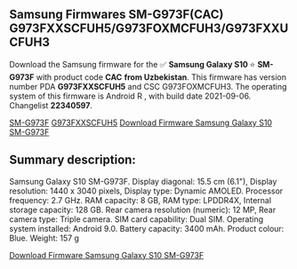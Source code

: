 <h2>Samsung Firmwares SM-G973F(CAC) G973FXXSCFUH5/G973FOXMCFUH3/G973FXXUCFUH3</h2>
Download the Samsung firmware for the ✅ <strong>Samsung Galaxy S10 </strong> ⭐ <strong>SM-G973F</strong> with product code <strong>CAC</strong> <strong> from Uzbekistan</strong>. This firmware has version number PDA <strong>G973FXXSCFUH5</strong> and CSC G973FOXMCFUH3. The operating system of this firmware is Android R , with build date 2021-09-06. Changelist <strong>22340597</strong>.


[SM-G973F](https://samfirm.shop/samsung/model/SM-G973F)
[G973FXXSCFUH5](https://samfirm.shop/samsung/pda/G973FXXSCFUH5)
[Download Firmware Samsung Galaxy S10 SM-G973F](https://samfirm.shop/samsung/firmware/453139)
<h2>Summary description:</h2>
<p>Samsung Galaxy S10 SM-G973F. Display diagonal: 15.5 cm (6.1"), Display resolution: 1440 x 3040 pixels, Display type: Dynamic AMOLED. Processor frequency: 2.7 GHz. RAM capacity: 8 GB, RAM type: LPDDR4X, Internal storage capacity: 128 GB. Rear camera resolution (numeric): 12 MP, Rear camera type: Triple camera. SIM card capability: Dual SIM. Operating system installed: Android 9.0. Battery capacity: 3400 mAh. Product colour: Blue. Weight: 157 g</p>


[Download Firmware Samsung Galaxy S10 SM-G973F](https://samfirm.shop/samsung/firmware/453139)
